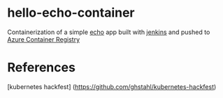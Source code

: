 # hello-echo-container
Containerization of a simple [echo](https://github.com/labstack/echo) app built with [jenkins](https://jenkins.io/) and pushed to [Azure  Container Registry](https://azure.microsoft.com/en-us/services/container-registry/)

# References  
[kubernetes hackfest] (https://github.com/ghstahl/kubernetes-hackfest)  
